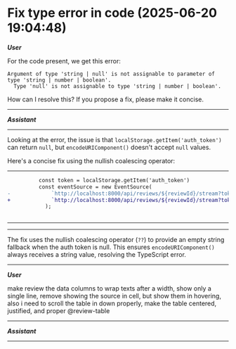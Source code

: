 <!-- Generated by SpecStory -->

# Fix type error in code (2025-06-20 19:04:48)

_**User**_

For the code present, we get this error:
```
Argument of type 'string | null' is not assignable to parameter of type 'string | number | boolean'.
  Type 'null' is not assignable to type 'string | number | boolean'.
```
How can I resolve this? If you propose a fix, please make it concise.

---

_**Assistant**_



---

Looking at the error, the issue is that `localStorage.getItem('auth_token')` can return `null`, but `encodeURIComponent()` doesn't accept `null` values.

Here's a concise fix using the nullish coalescing operator:

---

```diff
          const token = localStorage.getItem('auth_token')
          const eventSource = new EventSource(
-             `http://localhost:8000/api/reviews/${reviewId}/stream?token=${encodeURIComponent(token)}`
+             `http://localhost:8000/api/reviews/${reviewId}/stream?token=${encodeURIComponent(token ?? '')}`
            );
          
```

---



---

The fix uses the nullish coalescing operator (`??`) to provide an empty string fallback when the auth token is null. This ensures `encodeURIComponent()` always receives a string value, resolving the TypeScript error.

---

_**User**_

make review  the data columns to wrap texts after a width, show only a single line, remove showing the source in cell, but show them in hovering, also i need to scroll the table in down properly, make the table centered, justified, and proper @review-table 

---

_**Assistant**_



---


